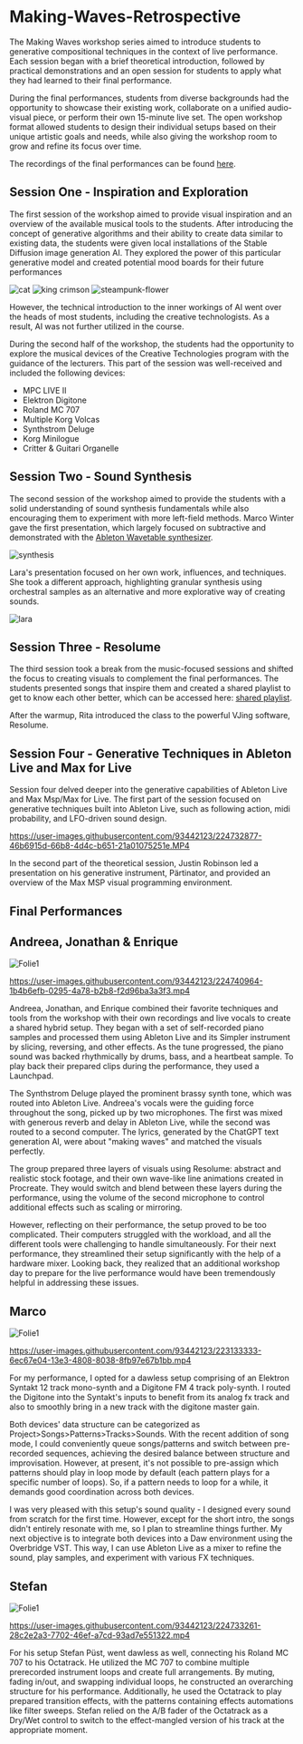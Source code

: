 # Making-Waves-Retrospective

The Making Waves workshop series aimed to introduce students to generative compositional techniques in the context of live performance. Each session began with a brief theoretical introduction, followed by practical demonstrations and an open session for students to apply what they had learned to their final performance.

During the final performances, students from diverse backgrounds had the opportunity to showcase their existing work, collaborate on a unified audio-visual piece, or perform their own 15-minute live set. The open workshop format allowed students to design their individual setups based on their unique artistic goals and needs, while also giving the workshop room to grow and refine its focus over time.

The recordings of the final performances can be found [here](https://github.com/Myxxin/Making-Waves-Retrospective/tree/main/final_recordings).

## Session One - Inspiration and Exploration

The first session of the workshop aimed to provide visual inspiration and an overview of the available musical tools to the students. After introducing the concept of generative algorithms and their ability to create data similar to existing data, the students were given local installations of the Stable Diffusion image generation AI. They explored the power of this particular generative model and created potential mood boards for their future performances

![cat](https://user-images.githubusercontent.com/93442123/224561542-e3ef4463-69a9-483f-ad23-7ce9c8712c5c.png)
![king crimson](https://user-images.githubusercontent.com/93442123/224561546-b6167e73-9c9a-4118-99b0-a79ea5851d74.png)
![steampunk-flower](https://user-images.githubusercontent.com/93442123/224561549-88358dda-2e81-474f-9d20-40931f1ab7c4.png)

However, the technical introduction to the inner workings of AI went over the heads of most students, including the creative technologists. As a result, AI was not further utilized in the course.

During the second half of the workshop, the students had the opportunity to explore the musical devices of the Creative Technologies program with the guidance of the lecturers. This part of the session was well-received and included the following devices:

* MPC LIVE II
* Elektron Digitone
* Roland MC 707
* Multiple Korg Volcas
* Synthstrom Deluge
* Korg Minilogue
* Critter & Guitari Organelle

## Session Two - Sound Synthesis
The second session of the workshop aimed to provide the students with a solid understanding of sound synthesis fundamentals while also encouraging them to experiment with more left-field methods. Marco Winter gave the first presentation, which largely focused on subtractive and demonstrated with the [Ableton Wavetable synthesizer](https://www.ableton.com/de/packs/wavetable/).

![synthesis](https://user-images.githubusercontent.com/93442123/224562024-4d1ccd50-3faa-447f-bcfe-b1d0d39f23c3.jpg)

Lara's presentation focused on her own work, influences, and techniques. She took a different approach, highlighting granular synthesis using orchestral samples as an alternative and more explorative way of creating sounds.

![lara](https://user-images.githubusercontent.com/93442123/224565359-320e0252-161d-4058-bc26-e747a61eb141.JPG)

## Session Three - Resolume
The third session took a break from the music-focused sessions and shifted the focus to creating visuals to complement the final performances. The students presented songs that inspire them and created a shared playlist to get to know each other better, which can be accessed here: [shared playlist](https://open.spotify.com/playlist/7loq1NhkBNZHofEJ2ye6yU?si=9ad230fdd12c4b2c).



After the warmup, Rita introduced the class to the powerful VJing software, Resolume.


## Session Four - Generative Techniques in Ableton Live and Max for Live
Session four delved deeper into the generative capabilities of Ableton Live and Max Msp/Max for Live. The first part of the session focused on generative techniques built into Ableton Live, such as following action, midi probability, and LFO-driven sound design.



https://user-images.githubusercontent.com/93442123/224732877-46b6915d-66b8-4d4c-b651-21a01075251e.MP4



In the second part of the theoretical session, Justin Robinson led a presentation on his generative instrument, Pärtinator, and provided an overview of the Max MSP visual programming environment.

## Final Performances
## Andreea, Jonathan & Enrique

![Folie1](https://user-images.githubusercontent.com/93442123/225284679-77fa05ce-b10b-44f8-9349-a30f9e23ef38.JPG)

https://user-images.githubusercontent.com/93442123/224740964-1b4b6efb-0295-4a78-b2b8-f2d96ba3a3f3.mp4

Andreea, Jonathan, and Enrique combined their favorite techniques and tools from the workshop with their own recordings and live vocals to create a shared hybrid setup. They began with a set of self-recorded piano samples and processed them using Ableton Live and its Simpler instrument by slicing, reversing, and other effects. As the tune progressed, the piano sound was backed rhythmically by drums, bass, and a heartbeat sample. To play back their prepared clips during the performance, they used a Launchpad.

The Synthstrom Deluge played the prominent brassy synth tone, which was routed into Ableton Live. Andreea's vocals were the guiding force throughout the song, picked up by two microphones. The first was mixed with generous reverb and delay in Ableton Live, while the second was routed to a second computer. The lyrics, generated by the ChatGPT text generation AI, were about "making waves" and matched the visuals perfectly.

The group prepared three layers of visuals using Resolume: abstract and realistic stock footage, and their own wave-like line animations created in Procreate. They would switch and blend between these layers during the performance, using the volume of the second microphone to control additional effects such as scaling or mirroring.

However, reflecting on their performance, the setup proved to be too complicated. Their computers struggled with the workload, and all the different tools were challenging to handle simultaneously. For their next performance, they streamlined their setup significantly with the help of a hardware mixer. Looking back, they realized that an additional workshop day to prepare for the live performance would have been tremendously helpful in addressing these issues. 

## Marco


![Folie1](https://user-images.githubusercontent.com/93442123/224735932-975650eb-c54f-4ad8-b3ba-7dee26a00295.PNG)


https://user-images.githubusercontent.com/93442123/223133333-6ec67e04-13e3-4808-8038-8fb97e67b1bb.mp4


For my performance, I opted for a dawless setup comprising of an Elektron Syntakt 12 track mono-synth and a Digitone FM 4 track poly-synth. I routed the Digitone into the Syntakt's inputs to benefit from its analog fx track and also to smoothly bring in a new track with the digitone master gain.

Both devices' data structure can be categorized as Project>Songs>Patterns>Tracks>Sounds. With the recent addition of song mode, I could conveniently queue songs/patterns and switch between pre-recorded sequences, achieving the desired balance between structure and improvisation. However, at present, it's not possible to pre-assign which patterns should play in loop mode by default (each pattern plays for a specific number of loops). So, if a pattern needs to loop for a while, it demands good coordination across both devices.

I was very pleased with this setup's sound quality - I designed every sound from scratch for the first time. However, except for the short intro, the songs didn't entirely resonate with me, so I plan to streamline things further. My next objective is to integrate both devices into a Daw environment using the Overbridge VST. This way, I can use Ableton Live as a mixer to refine the sound, play samples, and experiment with various FX techniques.

## Stefan

![Folie1](https://user-images.githubusercontent.com/93442123/224736378-0a3fbd59-9149-4963-9200-3c2ee2709d29.PNG)



https://user-images.githubusercontent.com/93442123/224733261-28c2e2a3-7702-46ef-a7cd-93ad7e551322.mp4


For his setup Stefan Püst, went dawless as well, connecting his Roland MC 707 to his Octatrack. 
He utilized the MC 707 to combine multiple prerecorded instrument loops and create full arrangements. By muting, fading in/out, and swapping individual loops, he constructed an overarching structure for his performance. Additionally, he used the Octatrack to play prepared transition effects, with the patterns containing effects automations like filter sweeps. Stefan relied on the A/B fader of the Octatrack as a Dry/Wet control to switch to the effect-mangled version of his track at the appropriate moment.
